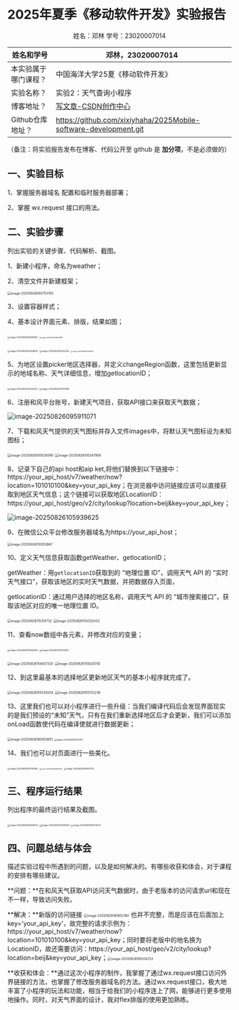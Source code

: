 # 2025年夏季《移动软件开发》实验报告



<center>姓名：邓林  学号：23020007014</center>

| 姓名和学号           | 邓林，23020007014                                            |
| -------------------- | ------------------------------------------------------------ |
| 本实验属于哪门课程？ | 中国海洋大学25夏《移动软件开发》                             |
| 实验名称？           | 实验2：天气查询小程序                                        |
| 博客地址？           | [写文章-CSDN创作中心](https://mp.csdn.net/mp_blog/creation/editor/150867025) |
| Github仓库地址？     | https://github.com/xixiyhaha/2025Mobile-software-development.git |

（备注：将实验报告发布在博客、代码公开至 github 是 **加分项**，不是必须做的）



## **一、实验目标**

1、掌握服务器域名 配置和临时服务器部署；

2、掌握 wx.request 接口的用法。



## 二、实验步骤

列出实验的关键步骤、代码解析、截图。

1、新建小程序，命名为weather；

2、清空文件并新建框架；

<img src="C:\Users\18501\AppData\Roaming\Typora\typora-user-images\image-20250826093703782.png" alt="image-20250826093703782" style="zoom:50%;" />



3、设置容器样式；

4、基本设计界面元素、排版，结果如图；

<img src="C:\Users\18501\AppData\Roaming\Typora\typora-user-images\image-20250826093816693.png" alt="image-20250826093816693" style="zoom: 33%;" /> <img src="C:\Users\18501\AppData\Roaming\Typora\typora-user-images\image-20250826093843889.png" alt="image-20250826093843889" style="zoom:25%;" />

<img src="C:\Users\18501\AppData\Roaming\Typora\typora-user-images\image-20250826162308845.png" alt="image-20250826162308845" style="zoom:33%;" /> <img src="C:\Users\18501\AppData\Roaming\Typora\typora-user-images\image-20250826162352128.png" alt="image-20250826162352128" style="zoom:33%;" /> <img src="C:\Users\18501\AppData\Roaming\Typora\typora-user-images\image-20250826093920817.png" alt="image-20250826093920817" style="zoom: 25%;" /> 

  



5、为地区设置picker地区选择器，并定义changeRegion函数，这里包括更新显示的地域名称、天气详细信息，增加getlocationID；

<img src="C:\Users\18501\AppData\Roaming\Typora\typora-user-images\image-20250826142932923.png" alt="image-20250826142932923" style="zoom: 33%;" />

<img src="C:\Users\18501\AppData\Roaming\Typora\typora-user-images\image-20250826094115980.png" alt="image-20250826094115980" style="zoom: 33%;" />









6、注册和风平台账号，新建天气项目，获取API接口来获取天气数据；

![image-20250826095911071](C:\Users\18501\AppData\Roaming\Typora\typora-user-images\image-20250826095911071.png)

7、下载和风天气提供的天气图标并存入文件images中，将默认天气图标设为未知图标；

<img src="C:\Users\18501\AppData\Roaming\Typora\typora-user-images\image-20250826100026390.png" alt="image-20250826100026390" style="zoom:50%;" /> <img src="C:\Users\18501\AppData\Roaming\Typora\typora-user-images\image-20250826100347958.png" alt="image-20250826100347958" style="zoom:50%;" />

8、记录下自己的api host和aip ket,将他们替换到以下链接中：https://your_api_host/v7/weather/now?location=101010100&key=your_api_key；在浏览器中访问链接应该可以直接获取到地区天气信息；这个链接可以获取地区LocationID：https://your_api_host/geo/v2/city/lookup?location=beij&key=your_api_key；

![image-20250826105939625](C:\Users\18501\AppData\Roaming\Typora\typora-user-images\image-20250826105939625.png)



9、在微信公众平台修改服务器域名为https://your_api_host；

<img src="C:\Users\18501\AppData\Roaming\Typora\typora-user-images\image-20250826110053867.png" alt="image-20250826110053867" style="zoom:50%;" />

10、定义天气信息获取函数getWeather、getlocationID；

getWeather：用`getlocationID`获取到的 “地理位置 ID”，调用天气 API 的 “实时天气接口”，获取该地区的实时天气数据，并把数据存入页面，

getlocationID：通过用户选择的地区名称，调用天气 API 的 “城市搜索接口”，获取该地区对应的唯一地理位置 ID。

<img src="C:\Users\18501\AppData\Roaming\Typora\typora-user-images\image-20250826115314732.png" alt="image-20250826115314732" style="zoom:50%;" />

<img src="C:\Users\18501\AppData\Roaming\Typora\typora-user-images\image-20250826143320433.png" alt="image-20250826143320433" style="zoom:50%;" />

11、查看now数组中各元素，并修改对应的变量；

<img src="C:\Users\18501\AppData\Roaming\Typora\typora-user-images\image-20250826154958084.png" alt="image-20250826154958084" style="zoom: 33%;" /> <img src="C:\Users\18501\AppData\Roaming\Typora\typora-user-images\image-20250826155110954.png" alt="image-20250826155110954" style="zoom: 33%;" />

<img src="C:\Users\18501\AppData\Roaming\Typora\typora-user-images\image-20250826154937320.png" alt="image-20250826154937320" style="zoom:50%;" />

<img src="C:\Users\18501\AppData\Roaming\Typora\typora-user-images\image-20250826155020750.png" alt="image-20250826155020750" style="zoom:50%;" />

12、到这里最基本的选择地区更新地区天气的基本小程序就完成了。

<img src="C:\Users\18501\AppData\Roaming\Typora\typora-user-images\image-20250826155529204.png" alt="image-20250826155529204" style="zoom:50%;" /> <img src="C:\Users\18501\AppData\Roaming\Typora\typora-user-images\image-20250826155702238.png" alt="image-20250826155702238" style="zoom:50%;" />

13、这里我们也可以对小程序进行一些升级：当我们编译代码后会发现界面现实的是我们预设的“未知”天气，只有在我们重新选择地区后才会更新，我们可以添加onLoad函数使代码在编译使就进行数据更新；

<img src="C:\Users\18501\AppData\Roaming\Typora\typora-user-images\image-20250826160053651.png" alt="image-20250826160053651" style="zoom: 50%;" /> <img src="C:\Users\18501\AppData\Roaming\Typora\typora-user-images\image-20250826160121411.png" alt="image-20250826160121411" style="zoom: 33%;" />



14、我们也可以对页面进行一些美化。

<img src="C:\Users\18501\AppData\Roaming\Typora\typora-user-images\image-20250826164758389.png" alt="image-20250826164758389" style="zoom:33%;" /> <img src="C:\Users\18501\AppData\Roaming\Typora\typora-user-images\image-20250826164828450.png" alt="image-20250826164828450" style="zoom: 25%;" /> <img src="C:\Users\18501\AppData\Roaming\Typora\typora-user-images\image-20250826164847525.png" alt="image-20250826164847525" style="zoom:33%;" />











## 三、程序运行结果

列出程序的最终运行结果及截图。

<img src="C:\Users\18501\AppData\Roaming\Typora\typora-user-images\image-20250826164908443.png" alt="image-20250826164908443" style="zoom: 33%;" /> <img src="C:\Users\18501\AppData\Roaming\Typora\typora-user-images\image-20250826164935919.png" alt="image-20250826164935919" style="zoom: 33%;" /> <img src="C:\Users\18501\AppData\Roaming\Typora\typora-user-images\image-20250826165019437.png" alt="image-20250826165019437" style="zoom: 33%;" />



## 四、问题总结与体会

描述实验过程中所遇到的问题，以及是如何解决的。有哪些收获和体会，对于课程的安排有哪些建议。

**问题：**在和风天气获取API访问天气数据时，由于老版本的访问请求url和现在不一样，导致访问失败。

**解决：**新版的访问链接 <img src="C:\Users\18501\AppData\Roaming\Typora\typora-user-images\image-20250826165652160.png" alt="image-20250826165652160" style="zoom: 50%;" /> 也并不完整，而是应该在后面加上key=’your_api_key'，故完整的请求示例为：https://your_api_host/v7/weather/now?location=101010100&key=your_api_key；同时要将老版中的地名换为LocationID，故还需要访问：https://your_api_host/geo/v2/city/lookup?location=beij&key=your_api_key；<img src="C:\Users\18501\AppData\Roaming\Typora\typora-user-images\image-20250826165534722.png" alt="image-20250826165534722" style="zoom:50%;" />



**收获和体会：**通过这次小程序的制作，我掌握了通过wx.request接口访问外界链接的方法，也掌握了修改服务器域名的方法。通过wx.request接口，极大地丰富了小程序的玩法和功能，相当于给我们的小程序连上了网，能够进行更多使用地操作。同时，对天气界面的设计，我对flex排版的使用更加熟练。